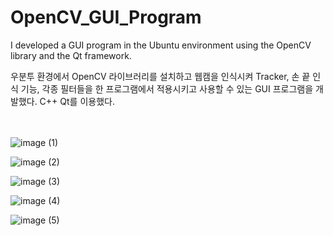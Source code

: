 # OpenCV_GUI_Program

I developed a GUI program in the Ubuntu environment using the OpenCV library and the Qt framework.


우분투 환경에서 OpenCV 라이브러리를 설치하고 웹캠을 인식시켜 Tracker, 손 끝 인식 기능, 각종 필터들을 한 프로그램에서 적용시키고 사용할 수 있는 GUI 프로그램을 개발했다. C++ Qt를 이용했다.

<br><br>
![image (1)](https://github.com/hojak99/OpenCV_GUI_Program/blob/master/image%20(1).PNG)

![image (2)](https://github.com/hojak99/OpenCV_GUI_Program/blob/master/image%20(2).PNG)

![image (3)](https://github.com/hojak99/OpenCV_GUI_Program/blob/master/image%20(3).PNG)

![image (4)](https://github.com/hojak99/OpenCV_GUI_Program/blob/master/image%20(4).PNG)

![image (5)](https://github.com/hojak99/OpenCV_GUI_Program/blob/master/image%20(5).PNG)
